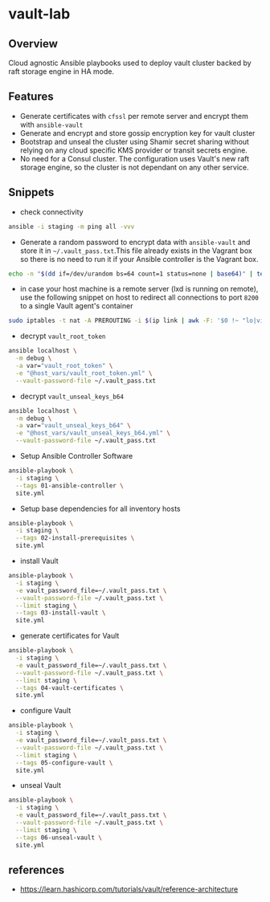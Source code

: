 # vault-lab

## Overview

Cloud agnostic Ansible playbooks used to deploy vault cluster backed by raft storage engine in HA mode. 

## Features

- Generate certificates with `cfssl` per remote server and encrypt them with `ansible-vault` 
- Generate and encrypt and store gossip encryption key for vault cluster
- Bootstrap and unseal the cluster using Shamir secret sharing without relying on any cloud specific KMS provider or transit secrets engine. 
- No need for a Consul cluster. The configuration uses Vault's new raft storage engine, so the cluster is not dependant on any other service.

## Snippets

- check connectivity

```bash
ansible -i staging -m ping all -vvv
```

- Generate a random password to encrypt data with `ansible-vault` and store it in `~/.vault_pass.txt`.This file already exists in the Vagrant box so there is no need to run it if your Ansible controller is the Vagrant box.

```bash
echo -n "$(dd if=/dev/urandom bs=64 count=1 status=none | base64)" | tee ~/.vault_pass.txt
```

- in case your host machine is a remote server (lxd is running on remote), use the following snippet on host to redirect all connections to port `8200` to a single Vault agent's container

```bash
sudo iptables -t nat -A PREROUTING -i $(ip link | awk -F: '$0 !~ "lo|vir|wl|lxd|docker|^[^0-9]"{print $2;getline}') -p tcp --dport 8200 -j DNAT --to "$(lxc list --format json | jq -r '.[] | select((.name | contains ("vault")) and (.status=="Running")).state.network.eth0.addresses|.[] | select(.family=="inet").address' | head -n 1):8200"
```

- decrypt  `vault_root_token`

```bash
ansible localhost \
  -m debug \
  -a var="vault_root_token" \
  -e "@host_vars/vault_root_token.yml" \
  --vault-password-file ~/.vault_pass.txt
```
- decrypt  `vault_unseal_keys_b64`

```bash
ansible localhost \
  -m debug \
  -a var="vault_unseal_keys_b64" \
  -e "@host_vars/vault_unseal_keys_b64.yml" \
  --vault-password-file ~/.vault_pass.txt
```

- Setup Ansible Controller Software

```bash
ansible-playbook \
  -i staging \
  --tags 01-ansible-controller \
  site.yml
```

- Setup base dependencies for all inventory hosts

```bash
ansible-playbook \
  -i staging \
  --tags 02-install-prerequisites \
  site.yml
```

- install Vault

```bash
ansible-playbook \
  -i staging \
  -e vault_password_file=~/.vault_pass.txt \
  --vault-password-file ~/.vault_pass.txt \
  --limit staging \
  --tags 03-install-vault \
  site.yml
```

- generate certificates for Vault

```bash
ansible-playbook \
  -i staging \
  -e vault_password_file=~/.vault_pass.txt \
  --vault-password-file ~/.vault_pass.txt \
  --limit staging \
  --tags 04-vault-certificates \
  site.yml
```

- configure Vault

```bash
ansible-playbook \
  -i staging \
  -e vault_password_file=~/.vault_pass.txt \
  --vault-password-file ~/.vault_pass.txt \
  --limit staging \
  --tags 05-configure-vault \
  site.yml
```

- unseal Vault

```bash
ansible-playbook \
  -i staging \
  -e vault_password_file=~/.vault_pass.txt \
  --vault-password-file ~/.vault_pass.txt \
  --limit staging \
  --tags 06-unseal-vault \
  site.yml
```

## references

- <https://learn.hashicorp.com/tutorials/vault/reference-architecture>


